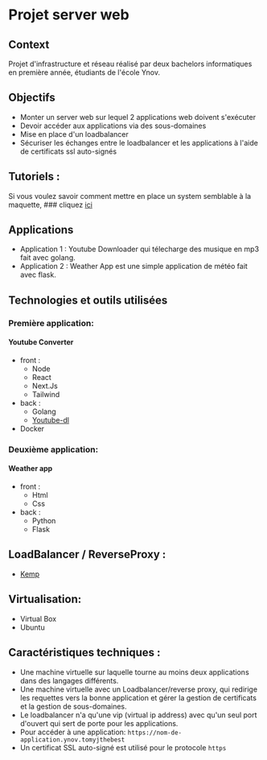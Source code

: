 # Projet server web
## Context
Projet d'infrastructure et réseau réalisé par deux bachelors informatiques en première année, étudiants de l'école Ynov.
## Objectifs
* Monter un server web sur lequel 2 applications web doivent s'exécuter
* Devoir accéder aux applications via des sous-domaines
* Mise en place d'un loadbalancer
* Sécuriser les échanges entre le loadbalancer et les applications à l'aide de certificats ssl auto-signés
## Tutoriels :
Si vous voulez savoir comment mettre en place un system semblable à la maquette, ### cliquez [ici](https://github.com/TomJegou/Projet-infra-SI/wiki/)
## Applications
* Application 1 : Youtube Downloader qui télecharge des musique en mp3 fait avec golang.
* Application 2 : Weather App est une simple application de météo fait avec flask.
## Technologies et outils utilisées
### Première application:
#### Youtube Converter
- front :
    - Node
    - React
    - Next.Js
    - Tailwind
- back :
    - Golang
    - [Youtube-dl](https://github.com/ytdl-org/youtube-dl)
- Docker
### Deuxième application:
#### Weather app
- front :
    - Html
    - Css
- back :
    - Python
    - Flask
## LoadBalancer / ReverseProxy :
- [Kemp](https://freeloadbalancer.com)
## Virtualisation:
- Virtual Box
- Ubuntu
## Caractéristiques techniques :
- Une machine virtuelle sur laquelle tourne au moins deux applications dans des langages différents.
- Une machine virtuelle avec un Loadbalancer/reverse proxy, qui redirige les requettes vers la bonne application et gérer la gestion de certificats et la gestion de sous-domaines.
- Le loadbalancer n'a qu'une vip (virtual ip address) avec qu'un seul port d'ouvert qui sert de porte pour les applications.
- Pour accéder à une application: `https://nom-de-application.ynov.tomyjthebest`
- Un certificat SSL auto-signé est utilisé pour le protocole `https`


